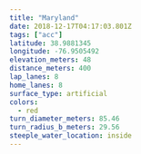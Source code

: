 ```yaml
---
title: "Maryland"
date: 2018-12-17T04:17:03.801Z
tags: ["acc"]
latitude: 38.9881345
longitude: -76.9505492
elevation_meters: 48
distance_meters: 400
lap_lanes: 8
home_lanes: 8
surface_type: artificial
colors: 
  - red
turn_diameter_meters: 85.46
turn_radius_b_meters: 29.56
steeple_water_location: inside
---
```


